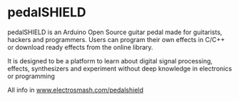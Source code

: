 pedalSHIELD
===========

pedalSHIELD is an Arduino Open Source guitar pedal made for guitarists, hackers and programmers. Users can program their own effects in C/C++ or download ready effects from the online library.

It is designed to be a platform to learn about digital signal processing, effects, synthesizers and experiment without deep knowledge in electronics or programming

All info in www.electrosmash.com/pedalshield

